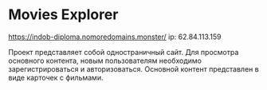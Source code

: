 # Movies Explorer

https://indob-diploma.nomoredomains.monster/
ip: 62.84.113.159

Проект представляет собой одностраничный сайт. Для просмотра основного контента, новым пользователям необходимо зарегистрироваться и авторизоваться. Основной контент представлен в виде карточек c фильмами.
